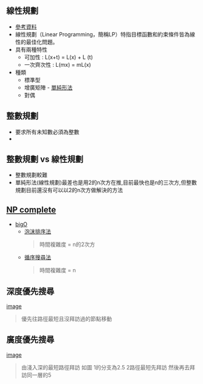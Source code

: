 ## 線性規劃  
* [參考資料](https://zh.wikipedia.org/wiki/%E7%BA%BF%E6%80%A7%E8%A7%84%E5%88%92)  
* 線性規劃（Linear Programming，簡稱LP）特指目標函數和約束條件皆為線性的最佳化問題。  
* 具有兩種特性  
  * 可加性 : L(x+t) = L(x) + L (t)  
  * 一次齊次性 : L(mx) = mL(x)  
* 種類  
  * 標準型  
  * 增廣矩陣 - [單純形法](https://zh.wikipedia.org/wiki/%E5%8D%95%E7%BA%AF%E5%BD%A2%E6%B3%95)  
  * 對偶  

## 整數規劃  
  * 要求所有未知數必須為整數
  *  

## 整數規劃 vs 線性規劃
  * 整數規劃較難
  * 單純形法(線性規劃)最差也是用2的n次方在推,目前最快也是n的三次方,但整數規劃目前還沒有可以以2的n次方做解決的方法
## [NP complete](https://zh.wikipedia.org/wiki/NP%E5%AE%8C%E5%85%A8)
  * [bigO](https://zh.wikipedia.org/wiki/%E5%A4%A7O%E7%AC%A6%E5%8F%B7)
    * [泡沫排序法](https://en.wikipedia.org/wiki/Integer_programming)
      >時間複雜度 = n的2次方 
    * [循序搜尋法](http://ms2.ctjh.ntpc.edu.tw/~luti/108bc-al-search.htm)
      >時間複雜度 = n
## 深度優先搜尋
  [image]()
>優先往路徑最短且沒拜訪過的節點移動

## 廣度優先搜尋
  [image]()
>由淺入深的最短路徑拜訪 如圖 1的分支為2.5 2路徑最短先拜訪 然後再去拜訪同一層的5

